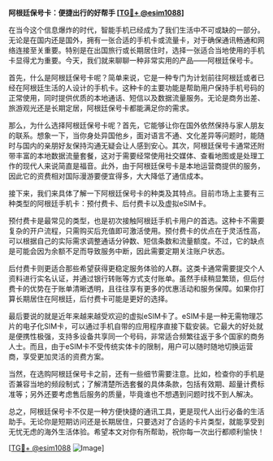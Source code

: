 **阿根廷保号卡：便捷出行的好帮手 [[TG💪+ @esim1088](https://t.me/s/esim1088)]**

在当今这个信息爆炸的时代，智能手机已经成为了我们生活中不可或缺的一部分。无论是在国内还是国外，拥有一张合适的手机卡或流量卡，对于确保通讯畅通和网络连接至关重要。特别是在出国旅行或长期居住时，选择一张适合当地使用的手机卡显得尤为重要。今天，我们就来聊聊一种非常实用的产品——阿根廷保号卡。

首先，什么是阿根廷保号卡呢？简单来说，它是一种专门为计划前往阿根廷或者已经在阿根廷生活的人设计的手机卡。这种卡的主要功能是帮助用户保持手机号码的正常使用，同时提供优质的本地通话、短信以及数据流量服务。无论是商务出差、旅游观光还是长期定居，阿根廷保号卡都能满足你的需求。

那么，为什么选择阿根廷保号卡呢？首先，它能够让你在国外依然保持与家人朋友的联系。想象一下，当你身处异国他乡，面对语言不通、文化差异等问题时，能随时与国内的亲朋好友保持沟通无疑会让人感到安心。其次，阿根廷保号卡通常还附带丰富的本地数据流量套餐，这对于需要经常使用社交媒体、查看地图或是处理工作的现代人来说简直是福音。此外，由于阿根廷保号卡是本地运营商提供的服务，因此它的资费相对国际漫游要便宜得多，大大降低了通信成本。

接下来，我们来具体了解一下阿根廷保号卡的种类及其特点。目前市场上主要有三种类型的阿根廷手机卡：预付费卡、后付费卡以及虚拟eSIM卡。

预付费卡是最常见的类型，也是初次接触阿根廷手机卡用户的首选。这种卡不需要复杂的开户流程，只需购买后充值即可激活使用。预付费卡的优点在于灵活性高，可以根据自己的实际需求调整通话分钟数、短信条数和流量额度。不过，它的缺点是可能会因为余额不足而导致服务中断，因此需要定期关注账户状态。

后付费卡则更适合那些希望获得更稳定服务体验的人群。这类卡通常需要提交个人资料进行实名认证，并通过银行转账等方式支付账单。虽然手续稍显繁琐，但后付费卡的优势在于账单清晰透明，且往往享有更多的优惠活动和服务保障。如果你打算长期居住在阿根廷，后付费卡可能是更好的选择。

最后要说的就是近年来越来越受欢迎的虚拟eSIM卡了。eSIM卡是一种无需物理芯片的电子化SIM卡，可以通过手机自带的应用程序直接下载安装。它最大的好处就是便携性极强，支持多设备共享同一个号码，非常适合频繁往返于多个国家的商务人士。而且，由于eSIM卡不受传统实体卡的限制，用户可以随时随地切换运营商，享受更加灵活的资费方案。

当然，在选购阿根廷保号卡之前，还有一些细节需要注意。比如，检查你的手机是否兼容当地的频段制式；了解清楚所选套餐的具体条款，包括有效期、超量计费标准等；另外还要考虑售后服务的质量，毕竟谁也不想遇到问题时找不到人解决。

总之，阿根廷保号卡不仅是一种方便快捷的通讯工具，更是现代人出行必备的生活助手。无论你是短期访问还是长期居住，只要选对了合适的卡片类型，就能享受到无忧无虑的海外生活体验。希望本文对你有所帮助，祝你每一次出行都顺利愉快！

[[TG💪+ @esim1088](https://t.me/s/esim1088) ![Image](https://i.postimg.cc/4NQfJmqS/Snipaste-2025-05-13-00-14-12.png)]